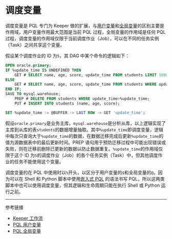 # 调度变量

调度变量是 PQL 专门为 Keeper 做的扩展，与[用户变量](/pql/variable.md)和[全局变量](/pql/global-variable.md)的区别主要是作用域，用户变量作用最大范围是当前 PQL 过程，全局变量的作用域是任何 PQL 过程，调度变量的作用域仅限于当前调度作业（Job），可以在不同的任务实例（Task）之间共享这个变量。

假设某个调度作业的 ID 为`5`，其 DAG 中某个命令的逻辑如下：

```sql
OPEN oracle.primary;
IF %update_time IS UNDEFINED THEN
    GET # SELECT name, age, score, update_time FROM students LIMIT 10000;
ELSE
    GET # SELECT name, age, score, update_time FROM students WHERE update_time>%update_time LIMIT 10000;
END IF;
SAVE TO mysql.warehouse;
    PREP # DELETE FROM students WHERE update_time>%update_time;
    PUT # INSERT INTO students (name, age, score);

SET %update_time := @BUFFER -> LAST ROW -> GET 'update_time';
```

假设`oracle.primary`是业务主库，`mysql.warehouse`是分析从库，以上逻辑实现了主库到从库的表`students`的数据增量抽取。其中`%update_time`即调度变量，逻辑中每次只查询大于`%update_time`的数据，在数据迁移完成后更新`%update_time`的值为源数据表中的最后更新时间。PREP 语句用于预防迁移过程中可能出现错误或失败，则在迁移前删除已更新的数据以防止数据重复。`%update_time`的作用域仅限于这个 ID 为`5`的调度作业（Job）的各个任务实例（Task）中，但其他调度作业的任务不能使用这个变量。

调度变量的在 PQL 中使用时以`%`开头，以区分于用户变量的`$`和全局变量的`@`。因为可以在 Shell 和 Python 脚本中使用[嵌入式 PQL](/pql/embedded.md) 的语法书写 PQL，所以这两类脚本中也可以使用调度变量，但其逻辑和生命周期只能在执行 Shell 或 Python 运行之前。

---
参考链接

* [Keeper 工作流](/keeper/dag.md)
* [PQL 用户变量](/pql/variable.md)
* [PQL 全局变量](/pql/global-variable.md)